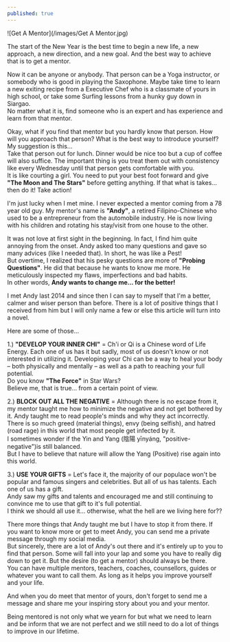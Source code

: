 ```yaml
---
published: true
---
```

![Get A Mentor](/images/Get A Mentor.jpg)

The start of the New Year is the best time to begin a new life, a new approach, a new direction, and a new goal. And the best way to achieve that is to get a mentor.

Now it can be anyone or anybody. That person can be a Yoga instructor, or somebody who is good in playing the Saxophone. Maybe take time to learn a new exiting recipe from a Executive Chef who is a classmate of yours in high school, or take some Surfing lessons from a hunky guy down in Siargao.   
No matter what it is, find someone who is an expert and has experience and learn from that mentor.

Okay, what if you find that mentor but you hardly know that person. How will you approach that person? What is the best way to introduce yourself? My suggestion is this...   
Take that person out for lunch. Dinner would be nice too but a cup of coffee will also suffice. The important thing is you treat them out with consistency like every Wednesday until that person gets comfortable with you.   
It is like courting a girl. You need to put your best foot forward and give **"The Moon and The Stars"** before getting anything. If that what is takes... then do it! Take action!

I'm just lucky when I met mine. I never expected a mentor coming from a 78 year old guy. My mentor's name is **"Andy"**, a retired Filipino-Chinese who used to be a entrepreneur from the automobile industry. He is now living with his children and rotating his stay/visit from one house to the other.

It was not love at first sight in the beginning. In fact, I find him quite annoying from the onset. Andy asked too many questions and gave so many advices (like I needed that). In short, he was like a Pest!   
But overtime, I realized that his pesky questions are more of **"Probing Questions"**. He did that because he wants to know me more. He meticulously inspected my flaws, imperfections and bad habits.   
In other words, **Andy wants to change me... for the better!**

I met Andy last 2014 and since then I can say to myself that I'm a better, calmer and wiser person than before. There is a lot of positive things that I received from him but I will only name a few or  else this article will turn into a novel. 

Here are some of those...

1.) **"DEVELOP YOUR INNER CHI"** = Ch'i or Qi is a Chinese word of Life Energy. Each one of us has it but sadly, most of us doesn't know or not interested in utilizing it. Developing your Chi can be a way to heal your body – both physically and mentally – as well as a path to reaching your full potential.   
Do you know **"The Force"** in Star Wars?   
Believe me, that is true... from a certain point of view.

2.) **BLOCK OUT ALL THE NEGATIVE** = Although there is no escape from it, my mentor taught me how to minimize the negative and not get bothered by it. Andy taught me to read people's minds and why they act incorrectly. There is so much greed (material things), envy (being selfish), and hatred (road rage) in this world that most people get infected by it.   
I sometimes wonder if the Yin and Yang (陰陽 yīnyáng, "positive-negative")is still balanced.   
But I have to believe that nature will allow the Yang (Positive) rise again into this world.

3.) **USE YOUR GIFTS** = Let's face it, the majority of our populace won't be popular and famous singers and celebrities. But all of us has talents. Each one of us has a gift.   
Andy saw my gifts and talents and encouraged me and still continuing to convince me to use that gift to it's full potential.   
I think we should all use it... otherwise, what the hell are we living here for??


There more things that Andy taught me but I have to stop it from there. If you want to know more or get to meet Andy, you can send me a private message through my social media.   
But sincerely, there are a lot of Andy's out there and it's entirely up to you to find that person. Some will fall into your lap and some you have to really dig down to get it. But the desire (to get a mentor) should always be there.   
You can have multiple mentors, teachers, coaches, counsellors, guides or whatever you want to call them. As long as it helps you improve yourself and your life.

And when you do meet that mentor of yours, don't forget to send me a message and share me your inspiring story about you and your mentor. 

Being mentored is not only what we yearn for but what we need to learn and be inform that we are not perfect and we still need to do a lot of things to improve in our lifetime.


